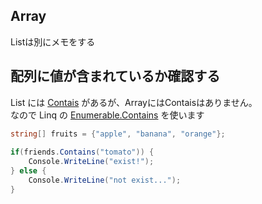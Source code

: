 Array
---

Listは別にメモをする

## 配列に値が含まれているか確認する

List には [Contais](https://docs.microsoft.com/ja-jp/dotnet/api/system.collections.generic.list-1.contains?view=netcore-2.2) があるが、ArrayにはContaisはありません。  
なので Linq の [Enumerable.Contains](https://docs.microsoft.com/ja-jp/dotnet/api/system.linq.enumerable.contains?view=netcore-2.2) を使います

```csharp
string[] fruits = {"apple", "banana", "orange"};
      
if(friends.Contains("tomato")) {
    Console.WriteLine("exist!");
} else {
    Console.WriteLine("not exist...");
}
```
